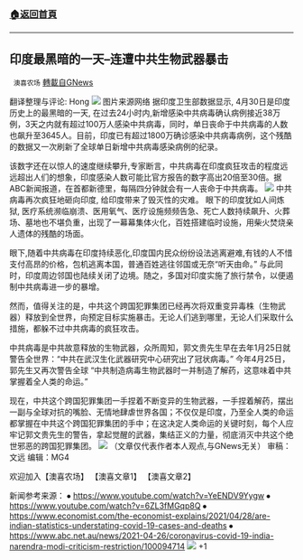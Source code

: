 ###  [:house:返回首頁](https://github.com/ourhimalayas/txt)
---

## 印度最黑暗的一天&#8211;连遭中共生物武器暴击
` 澳喜农场` [轉載自GNews](https://gnews.org/zh-hans/1160276/)

翻译整理与评论: Hong
![]()![](https://gnews-media-offload.s3.amazonaws.com/wp-content/uploads/2021/05/01050548/%E5%8D%B0%E5%BA%A6%E6%9C%80%E9%BB%91%E6%9A%97%E7%9A%84%E4%B8%80%E5%A4%A9.png)
图片来源网络
据印度卫生部数据显示, 4月30日是印度历史上的最黑暗的一天, 在过去24小时内,新增感染中共病毒确认病例接近38万例，3天之内就有超过100万人感染中共病毒，同时，单日丧命于中共病毒的人数也飙升至3645人。目前，印度已有超过1800万确诊感染中共病毒病例，这个残酷的数据又一次刷新了全球单日新增中共病毒感染病例的纪录。

该数字还在以惊人的速度继续攀升,专家断言，中共病毒在印度疯狂攻击的程度远远超出人们的想象，印度感染人数可能比官方报告的数字高出20倍至30倍。据ABC新闻报道，在首都新德里，每隔四分钟就会有一人丧命于中共病毒。
![]()![](https://gnews-media-offload.s3.amazonaws.com/wp-content/uploads/2021/05/01050944/%E5%8D%B0%E5%BA%A6%E6%9C%80%E9%BB%91%E6%9A%97%E7%9A%84%E4%B8%80%E5%A4%A92.png)
中共病毒再次疯狂地砸向印度, 给印度带来了毁灭性的灾难。 眼下的印度犹如人间炼狱, 医疗系统濒临崩溃、医用氧气、医疗设施频频告急、死亡人数持续飙升、火葬场、墓地也不堪负重，出现了一幕幕集体火化，百姓搭建临时设施，用柴火焚烧亲人遗体的残酷的场面。

眼下,随着中共病毒在印度持续恶化,印度国内民众纷纷设法逃离避难,有钱的人不惜支付高昂的价格，包机逃离本国，普通百姓逃往邻国或无奈“听天由命。” 与此同时，印度周边邻国也陆续关闭了边境。随之，多国对印度实施了旅行禁令，以便遏制中共病毒进一步的暴增。

然而，值得关注的是，中共这个跨国犯罪集团已经再次将双重变异毒株（生物武器）释放到全世界，向预定目标实施暴击。无论人们逃到哪里，无论人们采取什么措施，都躲不过中共病毒的疯狂攻击。

中共病毒是中共故意释放的生物武器，众所周知，郭文贵先生早在去年1月25日就警告全世界：“中共在武汉生化武器研究中心研究出了冠状病毒。” 今年4月25日，郭先生又再次警告全球 “中共制造病毒生物武器时一并制造了解药，这意味着中共掌握着全人类的命运。”

现在，中共这个跨国犯罪集团一手捏着不断变异的生物武器，一手捏着解药，摆出一副与全球对抗的嘴脸、无情地肆虐世界各国；不仅仅是印度，乃至全人类的命运都掌握在中共这个跨国犯罪集团的手中；在这决定人类命运的关键时刻，每个人应牢记郭文贵先生的警告，拿起觉醒的武器，集结正义的力量，彻底消灭中共这个绝世邪恶的跨国犯罪集团。
![]()![](https://gnews-media-offload.s3.amazonaws.com/wp-content/uploads/2021/05/01051556/%E5%8D%B0%E5%BA%A6%E6%9C%80%E9%BB%91%E6%9A%97%E7%9A%84%E4%B8%80%E5%A4%A93.png)
（文章仅代表作者本人观点,与GNews无关）
审稿：文远
编辑：MG4

欢迎加入【澳喜农场】
【澳喜文章1】
【澳喜文章2】

新闻参考来源：
⦁ https://www.youtube.com/watch?v=YeENDV9Yygw
⦁ https://www.youtube.com/watch?v=6ZL3fMGqp8Q
⦁ https://www.economist.com/the-economist-explains/2021/04/28/are-indian-statistics-understating-covid-19-cases-and-deaths
⦁ https://www.abc.net.au/news/2021-04-26/coronavirus-covid-19-india-narendra-modi-criticism-restriction/100094714
![]()![](https://gnews.org/wp-content/uploads/2021/04/澳喜图标2-1.jpg)
+1
